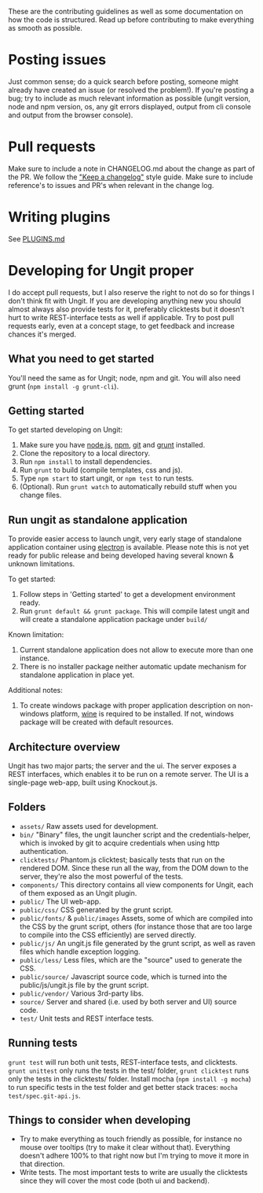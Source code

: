 These are the contributing guidelines as well as some documentation on how the code is structured. Read up before contributing to make everything as smooth as possible.

Posting issues
==============

Just common sense; do a quick search before posting, someone might already have created an issue (or resolved the problem!). If you're posting a bug; try to include as much relevant information as possible (ungit version, node and npm version, os, any git errors displayed, output from cli console and output from the browser console).

Pull requests
=============
Make sure to include a note in CHANGELOG.md about the change as part of the PR.
We follow the ["Keep a changelog"](http://keepachangelog.com/) style guide.
Make sure to include reference's to issues and PR's when relevant in the change log.

Writing plugins
===============
See [PLUGINS.md](PLUGINS.md)

Developing for Ungit proper
===========================

I do accept pull requests, but I also reserve the right to not do so for things I don't think fit with Ungit. If you are developing anything new you should almost always also provide tests for it, preferably clicktests but it doesn't hurt to write REST-interface tests as well if applicable. Try to post pull requests early, even at a concept stage, to get feedback and increase chances it's merged.

What you need to get started
----------------------------

You'll need the same as for Ungit; node, npm and git. You will also need grunt (`npm install -g grunt-cli`).

Getting started
---------------

To get started developing on Ungit:

 1. Make sure you have [node.js](http://nodejs.org), [npm](https://npmjs.org/), [git](http://git-scm.com/) and [grunt](http://gruntjs.com/) installed.
 2. Clone the repository to a local directory.
 3. Run `npm install` to install dependencies.
 4. Run `grunt` to build (compile templates, css and js).
 5. Type `npm start` to start ungit, or `npm test` to run tests.
 6. (Optional). Run `grunt watch` to automatically rebuild stuff when you change files.

Run ungit as standalone application
-----------------------------------

To provide easier access to launch ungit, very early stage of standalone application container using [electron](http://electron.atom.io/) is available.
Please note this is not yet ready for public release and being developed having several known & unknown limitations.

To get started:
 1. Follow steps in 'Getting started' to get a development environment ready.
 2. Run `grunt default && grunt package`. This will compile latest ungit and will create a standalone application package under `build/`

Known limitation:
 1. Current standalone application does not allow to execute more than one instance.
 2. There is no installer package neither automatic update mechanism for standalone application in place yet.

Additional notes:
 1. To create windows package with proper application description on non-windows platform, [wine](https://www.winehq.org/) is required to be installed. If not, windows package will be created with default resources.

Architecture overview
---------------------

Ungit has two major parts; the server and the ui. The server exposes a REST interfaces, which enables it to be run on a remote server. The UI is a single-page web-app, built using Knockout.js.

Folders
-------

* `assets/` Raw assets used for development.
* `bin/` "Binary" files, the ungit launcher script and the credentials-helper, which is invoked by git to acquire credentials when using http authentication.
* `clicktests/` Phantom.js clicktest; basically tests that run on the rendered DOM. Since these run all the way, from the DOM down to the server, they're also the most powerful of the tests.
* `components/` This directory contains all view components for Ungit, each of them exposed as an Ungit plugin.
* `public/` The UI web-app.
* `public/css/` CSS generated by the grunt script.
* `public/fonts/` & `public/images` Assets, some of which are compiled into the CSS by the grunt script, others (for instance those that are too large to compile into the CSS efficiently) are served directly.
* `public/js/` An ungit.js file generated by the grunt script, as well as raven files which handle exception logging.
* `public/less/` Less files, which are the "source" used to generate the CSS.
* `public/source/` Javascript source code, which is turned into the public/js/ungit.js file by the grunt script.
* `public/vendor/` Various 3rd-party libs.
* `source/` Server and shared (i.e. used by both server and UI) source code.
* `test/` Unit tests and REST interface tests.

Running tests
-------------

`grunt test` will run both unit tests, REST-interface tests, and clicktests. `grunt unittest` only runs the tests in the test/ folder, `grunt clicktest` runs only the tests in the clicktests/ folder. Install mocha (`npm install -g mocha`) to run specific tests in the test folder and get better stack traces: `mocha test/spec.git-api.js`.

Things to consider when developing
----------------------------------

* Try to make everything as touch friendly as possible, for instance no mouse over tooltips (try to make it clear without that). Everything doesn't adhere 100% to that right now but I'm trying to move it more in that direction.
* Write tests. The most important tests to write are usually the clicktests since they will cover the most code (both ui and backend).
